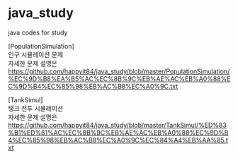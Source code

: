# java_study
java codes for study

[PopulationSimulation]<br>
인구 시뮬레이션 문제<br>
자세한 문제 설명은 https://github.com/happyit84/java_study/blob/master/PopulationSimulation/%EC%9D%B8%EA%B5%AC%EC%8B%9C%EB%AE%AC%EB%A0%88%EC%9D%B4%EC%85%98%EB%AC%B8%EC%A0%9C.txt

[TankSimul]<br>
탱크 전투 시뮬레이션<br>
자세한 문제 설명은 https://github.com/happyit84/java_study/blob/master/TankSimul/%ED%83%B1%ED%81%AC%EC%8B%9C%EB%AE%AC%EB%A0%88%EC%9D%B4%EC%85%98%EB%AC%B8%EC%A0%9C%EC%84%A4%EB%AA%85.txt